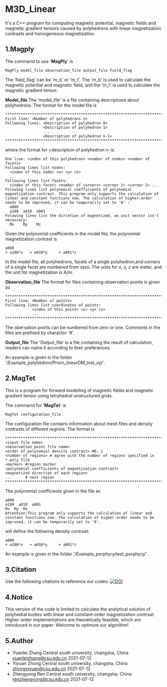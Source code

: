 # M3D_Linear
It's a C++ program for computing magnetic potential, magnetic fields and magnetic gradient tensors caused by polyhedrons with linear magnetization contrasts and homogeneous magnetization. 

## 1.Magply

The command to use  '**MagPly**' is 
```
MagPly model_file observation_file output_file field_flag
```
The 'field_flag' can be 'm_b' or 'm_t'. The 'm_b' is used to calculate the magnetic potential and magnetic field, and the 'm_t' is used to calculate the magnetic gradient tensor.

**Model_file**
The 'model_file' is a file containing descriptions about polyhedrons. The format for the model file is 
```
*********************************************************************************
First line: <Number of polyhedrons n> 
Following lines: <Description of polyhedron 0>
                 <Description of polyhedron 1>
                 ...
                 <Description of polyhedron n-1>
*********************************************************************************
```
where the format for <descriptoin of polyhedron i\> is
```
One line: <index of this polyhedron> <number of nodes> <number of facets>
Following lines list nodes:
  <index of this node> <x> <y> <z>
  ...
Following lines list facets:
  <index of this facet> <number of corners> <corner 1> <corner 2> ...
Folowing lines list polynomial coefficients of polynomial magnetization contrast. This program only supports the calculation of linear and constant functions now. The calculation of higher-order needs to be improved, it can be temporarily set to '0' :
  a000
  a100  a010  a001
Folowing lines list the dircetion of magnetized, an unit vector isn't necessary:
  Mx    My    Mz
```
Given the polynomial coefficients in the model file, the polynomial magnetization contrast is
```
a000
+ a100*x   + a010*y     + a001*z
```

In the model file, all polyhedrons, facets of a single polyhedron,and corners of a single facet are numbered from zero. The units for x, y, z are meter, and the unit for magnetization is A/m.

**Observation_file**
The format for files containing observation points is given as
```
*********************************************************************************
First line: <Number of points>
Following lines list coordinates of points:
            <index of this point> <x> <y> <z>
            ...
*********************************************************************************
```
The obervation points can be numbered from zero or one.  Comments in the files are prefixed by charactor '#'.

**Output_file**
The 'Output_file' is a file containing the result of calculation, readers can name it according to their preferances.

An example is given in the folder '/Example_polyhedron/Prism_linearDM_test_xy/'.

## 2.MagTet
This is a program for forward modelling of magnetic fields and magnetic gradient tensor using tetrahedral unstructured grids.

The command for '**MagTet**' is
```
MagTet configuration_file
```
The configuration file contains information about mesh files and density contrasts of different regions. The format is
```
*********************************************************************************
<input file name>
<observation point file name>
<order of polynomial density contrast> #0, 1
<number of regions> # agree with the number of regions specified in *.poly file
<marker> #region marker
<polynomial coefficients of magnetization contrast>
<magnetized direction of each region>
...      # next region
*********************************************************************************
```
The polynomial coefficients given in the file as
```
a000
a100  a010  a001
Mx	My	Mz
Attention:This program only supports the calculation of linear and constant functions now. The calculation of higher-order needs to be improved, it can be temporarily set to '0'.
```
will define the following density contrast:
```
a000
+ a100*x   + a010*y     + a001*z
```

An example is given in the folder '/Example_porphyry/test_porphyry/' .

## 3.Citation
Use the following citations to reference our codes:
[![DOI](https://zenodo.org/badge/385091944.svg)](https://zenodo.org/badge/latestdoi/385091944)
## 4.Notice
This version of the code is limited to calculate the analytical solution of polyhedral bodies with linear and constant-order magnetization contrsat. Higher-order implementations are theoretically feasible, which are introduced in our paper. Welcome to optimize our algorithm!

## 5.Author
- Yuanlei Zhang
Central south university, changsha, China
yuanleizhang@csu.edu.cn
2021-07-12
- Yiyuan Zhong
Central south university, changsha, China
zhongyiyuan@csu.edu.cn
2021-07-12
- Zhengyong Ren
Central south university, changsha, China
renzhengyong@csu.edu.cn
2021-07-12
